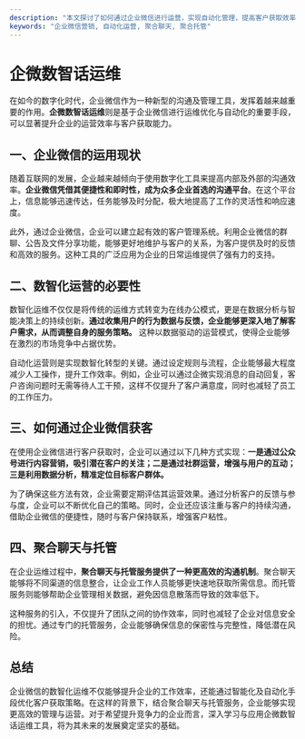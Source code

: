 ```yaml
---
description: "本文探讨了如何通过企业微信进行运营，实现自动化管理，提高客户获取效率。"
keywords: "企业微信营销, 自动化运营, 聚合聊天, 聚合托管"
---
```

# 企微数智话运维

在如今的数字化时代，企业微信作为一种新型的沟通及管理工具，发挥着越来越重要的作用。**企微数智话运维**则是基于企业微信进行运维优化与自动化的重要手段，可以显著提升企业的运营效率与客户获取能力。

## 一、企业微信的运用现状

随着互联网的发展，企业越来越倾向于使用数字化工具来提高内部及外部的沟通效率。**企业微信凭借其便捷性和即时性，成为众多企业首选的沟通平台**。在这个平台上，信息能够迅速传达，任务能够及时分配，极大地提高了工作的灵活性和响应速度。

此外，通过企业微信，企业可以建立起有效的客户管理系统。利用企业微信的群聊、公告及文件分享功能，能够更好地维护与客户的关系，为客户提供及时的反馈和高效的服务。这种工具的广泛应用为企业的日常运维提供了强有力的支持。

## 二、数智化运营的必要性

数智化运维不仅仅是将传统的运维方式转变为在线办公模式，更是在数据分析与智能决策上的持续创新。**通过收集用户的行为数据与反馈，企业能够更深入地了解客户需求，从而调整自身的服务策略。** 这种以数据驱动的运营模式，使得企业能够在激烈的市场竞争中占据优势。

自动化运营则是实现数智化转型的关键。通过设定规则与流程，企业能够最大程度减少人工操作，提升工作效率。例如，企业可以通过企微实现消息的自动回复，客户咨询问题时无需等待人工干预，这样不仅提升了客户满意度，同时也减轻了员工的工作压力。

## 三、如何通过企业微信获客

在使用企业微信进行客户获取时，企业可以通过以下几种方式实现：**一是通过公众号进行内容营销，吸引潜在客户的关注；二是通过社群运营，增强与用户的互动；三是利用数据分析，精准定位目标客户群体。**

为了确保这些方法有效，企业需要定期评估其运营效果。通过分析客户的反馈与参与度，企业可以不断优化自己的策略。同时，企业还应该注重与客户的持续沟通，借助企业微信的便捷性，随时与客户保持联系，增强客户粘性。

## 四、聚合聊天与托管

在企业运维过程中，**聚合聊天与托管服务提供了一种更高效的沟通机制**。聚合聊天能够将不同渠道的信息整合，让企业工作人员能够更快速地获取所需信息。而托管服务则能够帮助企业管理相关数据，避免因信息散落而导致的效率低下。

这种服务的引入，不仅提升了团队之间的协作效率，同时也减轻了企业对信息安全的担忧。通过专门的托管服务，企业能够确保信息的保密性与完整性，降低潜在风险。

## 总结

企业微信的数智化运维不仅能够提升企业的工作效率，还能通过智能化及自动化手段优化客户获取策略。在这样的背景下，结合聚合聊天与托管服务，企业能够实现更高效的管理与运营。对于希望提升竞争力的企业而言，深入学习与应用企微数智话运维工具，将为其未来的发展奠定坚实的基础。
